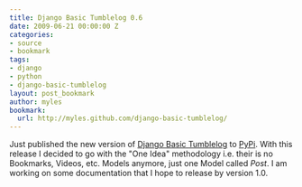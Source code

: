 ```yaml
---
title: Django Basic Tumblelog 0.6
date: 2009-06-21 00:00:00 Z
categories:
- source
- bookmark
tags:
- django
- python
- django-basic-tumblelog
layout: post_bookmark
author: myles
bookmark:
  url: http://myles.github.com/django-basic-tumblelog/
---
```


Just published the new version of [Django Basic Tumblelog](http://myles.github.com/django-basic-tumblelog/) to [PyPi](http://pypi.python.org/pypi/django-basic-tumblelog). With this release I decided to go with the "One Idea" methodology i.e. their is no Bookmarks, Videos, etc. Models anymore, just one Model called _Post_. I am working on some documentation that I hope to release by version 1.0.
